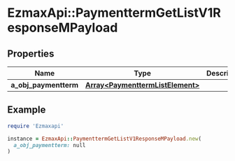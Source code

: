 # EzmaxApi::PaymenttermGetListV1ResponseMPayload

## Properties

| Name | Type | Description | Notes |
| ---- | ---- | ----------- | ----- |
| **a_obj_paymentterm** | [**Array&lt;PaymenttermListElement&gt;**](PaymenttermListElement.md) |  |  |

## Example

```ruby
require 'Ezmaxapi'

instance = EzmaxApi::PaymenttermGetListV1ResponseMPayload.new(
  a_obj_paymentterm: null
)
```

